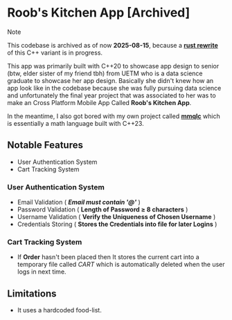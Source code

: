 # Roob's Kitchen App [Archived]

> [!NOTE]
> This codebase is archived as of now **2025-08-15**, because a [**rust rewrite**](https://www.github,com/mtalha-codes/roobs-kitchen-rs) of this C++ variant is in progress.

This app was primarily built with C++20 to showcase app design to senior (btw, elder sister of my friend tbh) from UETM who is a data science graduate to showcase her app design. Basically she didn't knew how an app look like in the codebase because she was fully pursuing data science and unfortunately the final year project that was associated to her was to make an Cross Platform Mobile App Called **Roob's Kitchen App**.


In the meantime, I also got bored with my own project called [**mmqlc**](https://www.github.com/mtalha-codes/mmqlc) which is essentially a math language built with C++23.

## Notable Features 
- User Authentication System
- Cart Tracking System

### User Authentication System
- Email Validation (  ***Email must contain '@'***  )
- Password Validation ( **Length of Password $\geq$ 8 characters** )
- Username Validation ( **Verify the Uniqueness of Chosen Username** )
- Credentials Storing ( **Stores the Credentials into file for later Logins** )

### Cart Tracking System
- If **Order** hasn't been placed then It stores the current cart into a temporary file called *CART* which is automatically deleted when the user logs in next time.

## Limitations
- It uses a hardcoded food-list.
